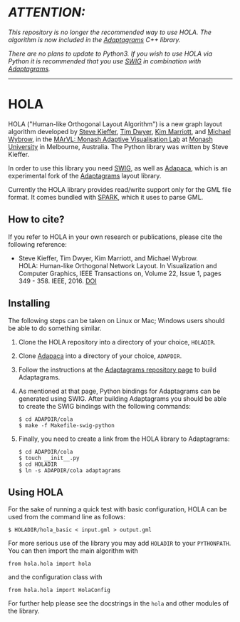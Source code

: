 _ATTENTION:_
============

_This repository is no longer the recommended way to use HOLA. The algorithm is
now included in the [Adaptagrams][adaptagrams] C++ library._

_There are no plans to update to Python3. If you wish to use HOLA via Python it
is recommended that you use [SWIG][swig] in combination with [Adaptagrams][adaptagrams]._

------------

HOLA
====

HOLA ("Human-like Orthogonal Layout Algorithm") is a new graph layout algorithm
developed by [Steve Kieffer][sk], [Tim Dwyer][td], [Kim Marriott][km], and
[Michael Wybrow][mw], in the
[MArVL: Monash Adaptive Visualisation Lab][marvl] at
[Monash University][monash] in Melbourne, Australia.
The Python library was written by Steve Kieffer.

In order to use this library you need
[SWIG][swig], as well as
[Adapaca][adapaca], which is an experimental fork of the
[Adaptagrams][adaptagrams] layout library.

Currently the HOLA library provides read/write support only for the GML
file format. It comes bundled with [SPARK][spark], which it uses to parse GML.


How to cite?
------------

If you refer to HOLA in your own research or publications, please cite 
the following reference:

 *  Steve Kieffer, Tim Dwyer, Kim Marriott, and Michael Wybrow.  
    HOLA: Human-like Orthogonal Network Layout.
    In Visualization and Computer Graphics, IEEE Transactions on,
    Volume 22, Issue 1, pages 349 - 358. IEEE, 2016. [DOI][doi]


Installing
----------

The following steps can be taken on Linux or Mac; Windows users should be able
to do something similar.

 1. Clone the HOLA repository into a directory of your choice,
    `HOLADIR`.

 2. Clone [Adapaca][adapaca] into a directory of your choice,
    `ADAPDIR`.

 3. Follow the instructions at the [Adaptagrams repository page][adaptagrams]
    to build Adaptagrams.

 4. As mentioned at that page, Python bindings for Adaptagrams can be
    generated using SWIG. After building Adaptagrams you should be able
    to create the SWIG bindings with the following commands:

        $ cd ADAPDIR/cola
        $ make -f Makefile-swig-python

 5. Finally, you need to create a link from the HOLA library to Adaptagrams:

        $ cd ADAPDIR/cola
        $ touch __init__.py
        $ cd HOLADIR
        $ ln -s ADAPDIR/cola adaptagrams


Using HOLA
----------

For the sake of running a quick test with basic configuration, HOLA can be used
from the command line as follows:

    $ HOLADIR/hola_basic < input.gml > output.gml

For more serious use of the library you may add `HOLADIR` to your `PYTHONPATH`.
You can then import the main algorithm with

    from hola.hola import hola

and the configuration class with

    from hola.hola import HolaConfig

For further help please see the docstrings in the `hola` and other
modules of the library.


[adaptagrams]: https://github.com/mjwybrow/adaptagrams/
[adapaca]: https://github.com/skieffer/adapaca
[marvl]: http://marvl.infotech.monash.edu.au/
[monash]: http://www.infotech.monash.edu.au/about/schools/caulfield/
[td]: http://marvl.infotech.monash.edu/~dwyer/
[km]: http://www.csse.monash.edu.au/~marriott/
[mw]: http://www.csse.monash.edu.au/~mwybrow/
[sk]: http://skieffer.info
[spark]: http://pages.cpsc.ucalgary.ca/~aycock/spark/
[swig]: http://www.swig.org/
[doi]:http://dx.doi.org/10.1109/TVCG.2015.2467451

